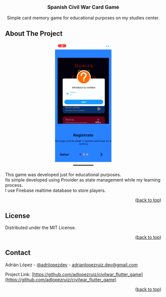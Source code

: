 <!-- Improved compatibility of back to top link: See: https://github.com/othneildrew/Best-README-Template/pull/73 -->
<a name="readme-top"></a>
<!--
*** Thanks for checking out the Best-README-Template. If you have a suggestion
*** that would make this better, please fork the repo and create a pull request
*** or simply open an issue with the tag "enhancement".
*** Don't forget to give the project a star!
*** Thanks again! Now go create something AMAZING! :D
-->

<!-- PROJECT LOGO -->
<br />
<div align="center">
 

<h3 align="center">Spanish Civil War Card Game</h3>

  <p align="center">
    Simple card memory game for educational purposes on my studies center.

  </p>
</div>


<!-- ABOUT THE PROJECT -->
## About The Project
<p align="center">
   <a href="https://github.com/adlopezruiz/civilwar_flutter_game">
    <img src="assets/civil_war.gif" alt="Logo" height = "400">
  </a>
</p>
This game was developed just for educational purposes.<br>
Its simple developed using Provider as state management while my learning process.<br>
I use Firebase realtime database to store players.<br>
<p align="right">(<a href="#readme-top">back to top</a>)</p>


<!-- LICENSE -->
## License

Distributed under the MIT License.

<p align="right">(<a href="#readme-top">back to top</a>)</p>

<!-- CONTACT -->
## Contact

Adrián López - [@adrilopezdev](https://twitter.com/adrilopezdev) - adrianlopezruiz.dev@gmail.com

Project Link: [https://github.com/adlopezruiz/civilwar_flutter_game](https://github.com/adlopezruiz/civilwar_flutter_game)

<p align="right">(<a href="#readme-top">back to top</a>)</p>





<!-- MARKDOWN LINKS & IMAGES -->
<!-- https://www.markdownguide.org/basic-syntax/#reference-style-links -->
[contributors-shield]: https://img.shields.io/github/contributors/adlopezruiz/civilwar_flutter_game.svg?style=for-the-badge
[contributors-url]: https://github.com/adlopezruiz/civilwar_flutter_game/graphs/contributors
[forks-shield]: https://img.shields.io/github/forks/adlopezruiz/civilwar_flutter_game.svg?style=for-the-badge
[forks-url]: https://github.com/adlopezruiz/civilwar_flutter_game/network/members
[stars-shield]: https://img.shields.io/github/stars/adlopezruiz/civilwar_flutter_game.svg?style=for-the-badge
[stars-url]: https://github.com/adlopezruiz/civilwar_flutter_game/stargazers
[issues-shield]: https://img.shields.io/github/issues/adlopezruiz/civilwar_flutter_game.svg?style=for-the-badge
[issues-url]: https://github.com/adlopezruiz/civilwar_flutter_game/issues
[license-shield]: https://img.shields.io/github/license/adlopezruiz/civilwar_flutter_game.svg?style=for-the-badge
[license-url]: https://github.com/adlopezruiz/civilwar_flutter_game/blob/master/LICENSE.txt
[linkedin-shield]: https://img.shields.io/badge/-LinkedIn-black.svg?style=for-the-badge&logo=linkedin&colorB=555
[linkedin-url]: https://linkedin.com/in/adrianlopezdev
[product-screenshot]: images/screenshot.png
[Next.js]: https://img.shields.io/badge/next.js-000000?style=for-the-badge&logo=nextdotjs&logoColor=white
[Next-url]: https://nextjs.org/
[React.js]: https://img.shields.io/badge/React-20232A?style=for-the-badge&logo=react&logoColor=61DAFB
[React-url]: https://reactjs.org/
[Vue.js]: https://img.shields.io/badge/Vue.js-35495E?style=for-the-badge&logo=vuedotjs&logoColor=4FC08D
[Vue-url]: https://vuejs.org/
[Angular.io]: https://img.shields.io/badge/Angular-DD0031?style=for-the-badge&logo=angular&logoColor=white
[Angular-url]: https://angular.io/
[Svelte.dev]: https://img.shields.io/badge/Svelte-4A4A55?style=for-the-badge&logo=svelte&logoColor=FF3E00
[Svelte-url]: https://svelte.dev/
[Laravel.com]: https://img.shields.io/badge/Laravel-FF2D20?style=for-the-badge&logo=laravel&logoColor=white
[Laravel-url]: https://laravel.com
[Bootstrap.com]: https://img.shields.io/badge/Bootstrap-563D7C?style=for-the-badge&logo=bootstrap&logoColor=white
[Bootstrap-url]: https://getbootstrap.com
[JQuery.com]: https://img.shields.io/badge/jQuery-0769AD?style=for-the-badge&logo=jquery&logoColor=white
[JQuery-url]: https://jquery.com 

